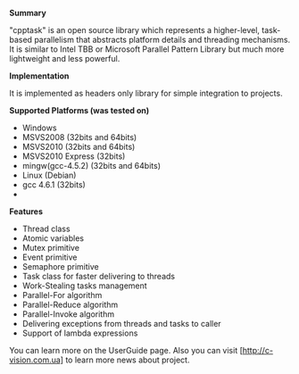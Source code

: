**Summary**

"cpptask" is an open source library which represents a higher-level, task-based parallelism that abstracts platform details and threading mechanisms. It is similar to Intel TBB or Microsoft Parallel Pattern Library but much more lightweight and less powerful.

**Implementation**

It is implemented as headers only library for simple integration to projects.

**Supported Platforms (was tested on)**

 * Windows
  * MSVS2008 (32bits and 64bits)
  * MSVS2010 (32bits and 64bits)
  * MSVS2010 Express (32bits)
  * mingw(gcc-4.5.2) (32bits and 64bits)
 * Linux (Debian)
  * gcc 4.6.1 (32bits)
  * 
**Features**

 * Thread class
 * Atomic variables
 * Mutex primitive
 * Event primitive
 * Semaphore primitive
 * Task class for faster delivering to threads
 * Work-Stealing tasks management 
 * Parallel-For algorithm
 * Parallel-Reduce algorithm
 * Parallel-Invoke algorithm
 * Delivering exceptions from threads and tasks to caller
 * Support of lambda expressions

You can learn more on the UserGuide page.
Also you can visit [http://c-vision.com.ua] to learn more news about project.

